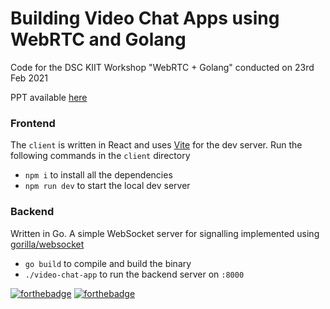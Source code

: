 # Building Video Chat Apps using WebRTC and Golang

Code for the DSC KIIT Workshop "WebRTC + Golang" conducted on 23rd Feb 2021

PPT available [here](https://app.pitch.com/app/presentation/6371a8aa-a4ec-44ea-a9cc-432a66726150/2ad0e236-a776-4b2f-9d24-abc0245819cb)

### Frontend

The `client` is written in React and uses [Vite](https://vitejs.dev/) for the dev server. Run the following commands in the `client` directory

* `npm i` to install all the dependencies
* `npm run dev` to start the local dev server

### Backend

Written in Go. A simple WebSocket server for signalling implemented using 
[gorilla/websocket](https://github.com/gorilla/websocket)

* `go build` to compile and build the binary
* `./video-chat-app` to run the backend server on `:8000`


[![forthebadge](https://forthebadge.com/images/badges/made-with-go.svg)](https://forthebadge.com)
[![forthebadge](https://forthebadge.com/images/badges/made-with-javascript.svg)](https://forthebadge.com)
